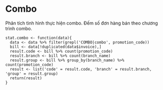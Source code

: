# Combo
Phân tích tình hình thực hiện combo.
Đếm số đơn hàng bán theo chương trình combo.
```
stat.combo <- function(data){
  data <- data %>% filter(grepl('COMBO|combo', promotion_code))
  bill <- data[!duplicated(data$invoice),]
  result.code <- bill %>% count(promotion_code)
  result.branch <- bill %>% count(branch_name)
  result.group <- bill %>% group_by(branch_name) %>% count(promotion_code)
  result <- list('code' = result.code, 'branch' = result.branch, 'group' = result.group)
  return(result)
}
```
